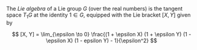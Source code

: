 The *Lie algebra* of a Lie group $G$ (over the real numbers) is the tangent space $T_1 G$ at the identity $1 \in G$, equipped with the Lie bracket $[X, Y]$ given by

$$
[X, Y] = \lim_{\epsilon \to 0} \frac{(1 + \epsilon X) (1 + \epsilon Y) (1 - \epsilon X) (1 - epsilon Y) - 1}{\epsilon^2}
$$
